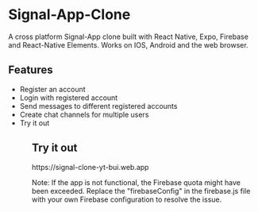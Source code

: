 <h1>Signal-App-Clone</h1>

A cross platform Signal-App clone built with React Native, Expo, Firebase and React-Native Elements. Works on IOS, Android and the web browser.

<h2>Features</h2>
<ul>
    <li>Register an account</li>
    <li>Login with registered account</li>
    <li>Send messages to different registered accounts</li>
    <li>Create chat channels for multiple users</li>
    <li>Try it out</li>
<ul>

<h2>Try it out</h2>
https://signal-clone-yt-bui.web.app

Note: If the app is not functional, the Firebase quota might have been exceeded. Replace the "firebaseConfig" in the firebase.js file with your own Firebase configuration to resolve the issue.